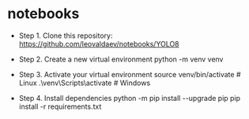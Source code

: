 # notebooks
- Step 1. Clone this repository: https://github.com/leovaldaev/notebooks/YOLO8

- Step 2. Create a new virtual environment
python -m venv venv

 - Step 3. Activate your virtual environment
source venv/bin/activate # Linux
.\venv\Scripts\activate # Windows 

 - Step 4. Install dependencies
python -m pip install --upgrade pip
pip install -r requirements.txt
